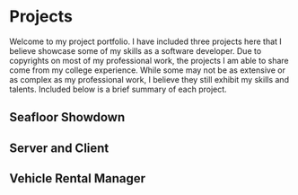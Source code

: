 # Projects

Welcome to my project portfolio. I have included three projects here that I believe showcase some of my skills as a software developer. Due to copyrights on most of my professional work, the projects I am able to share come from my college experience. While some may not be as extensive or as complex as my professional work, I believe they still exhibit my skills and talents. Included below is a brief summary of each project.

## Seafloor Showdown

## Server and Client

## Vehicle Rental Manager
